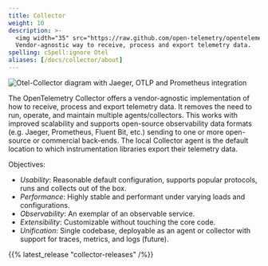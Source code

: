 ```yaml
---
title: Collector
weight: 10
description: >-
  <img width="35" src="https://raw.github.com/open-telemetry/opentelemetry.io/main/iconography/32x32/Collector.svg" alt="Collector logo"></img>
  Vendor-agnostic way to receive, process and export telemetry data.
spelling: cSpell:ignore Otel
aliases: [/docs/collector/about]
---
```


<img src="https://raw.github.com/open-telemetry/opentelemetry.io/main/iconography/Otel_Collector.svg" alt="Otel-Collector diagram with Jaeger, OTLP and Prometheus integration"></img>

The OpenTelemetry Collector offers a vendor-agnostic implementation of how to
receive, process and export telemetry data. It removes the need to run,
operate, and maintain multiple agents/collectors. This works with improved scalability and supports
open-source observability data formats (e.g. Jaeger, Prometheus, Fluent Bit,
etc.) sending to one or more open-source or commercial back-ends. The local Collector agent
is the default location to which instrumentation libraries export their telemetry data.

Objectives:

- *Usability*: Reasonable default configuration, supports popular protocols, runs and collects out of the box.
- *Performance*: Highly stable and performant under varying loads and configurations.
- *Observability*: An exemplar of an observable service.
- *Extensibility*: Customizable without touching the core code.
- *Unification*: Single codebase, deployable as an agent or collector with support for traces, metrics, and logs (future).

{{% latest_release "collector-releases" /%}}

